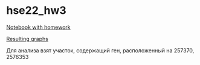 # hse22_hw3
[Notebook with homework](https://colab.research.google.com/drive/1JBtHOF8905EoKH6UrkVBpUN3RiNmjIkb?usp=sharing)

[Resulting graphs](graphs.png)

Для анализа взят участок, содержащий ген, расположенный на 257370, 2576353
